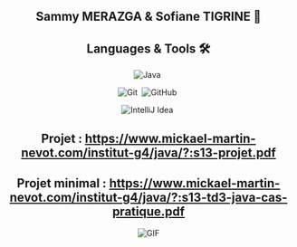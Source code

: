 ## <div align="center"> Sammy MERAZGA & Sofiane TIGRINE 💪 </div>

## <div align="center"> Languages & Tools 🛠 </div>

<div align="center">

![Java](https://img.shields.io/badge/-java-05122A?style=flat&logo=java)&nbsp;

![Git](https://img.shields.io/badge/-Git-05122A?style=flat&logo=git)&nbsp;
![GitHub](https://img.shields.io/badge/-GitHub-05122A?style=flat&logo=github)&nbsp;

![IntelliJ Idea](https://img.shields.io/badge/-IntelliJ-05122A?style=flat&logo=IntelliJidea)&nbsp;

## Projet : https://www.mickael-martin-nevot.com/institut-g4/java/?:s13-projet.pdf

## Projet minimal : https://www.mickael-martin-nevot.com/institut-g4/java/?:s13-td3-java-cas-pratique.pdf

<img alt="GIF" src="https://c.tenor.com/U-Trd-tI3dcAAAAM/find-schnauzer-tgunn.gif" />

</div>
